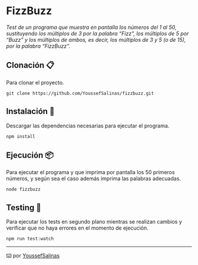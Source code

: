 # FizzBuzz

_Test de un programa que muestra en pantalla los números del 1 al 50, sustituyendo los múltiplos de 3 por la palabra “Fizz”, los múltiplos de 5 por “Buzz” y los múltiplos de ambos, es decir, los múltiplos de 3 y 5 (o de 15), por la palabra “FizzBuzz”._


## Clonación 📋

Para clonar el proyecto.

```
git clone https://github.com/YoussefSalinas/fizzbuzz.git
```

## Instalación 🔧

Descargar las dependencias necesarias para ejecutar el programa.

```
npm install
```

## Ejecución 📦

Para ejecutar el programa y que imprima por pantalla los 50 primeros números, y según sea el caso además imprima las palabras adecuadas.

```
node fizzbuzz
```

## Testing 🚀

Para ejecutar los tests en segundo plano mientras se realizan cambios y verificar que no haya errores en el momento de ejecución.

```
npm run test:watch
```


---
⌨️ por [YoussefSalinas](https://github.com/YoussefSalinas)

